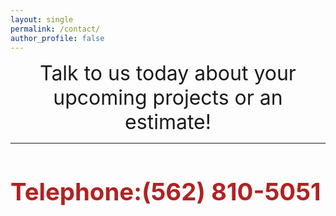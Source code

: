```yaml
---
layout: single
permalink: /contact/
author_profile: false
---
```


<center><font size="+3">Talk to us today about your upcoming projects or an estimate!</font> </center> 

<hr>

<h1 style="font-size:4vw;color:firebrick;"><b>Telephone:</b>(562) 810-5051 </font> 




